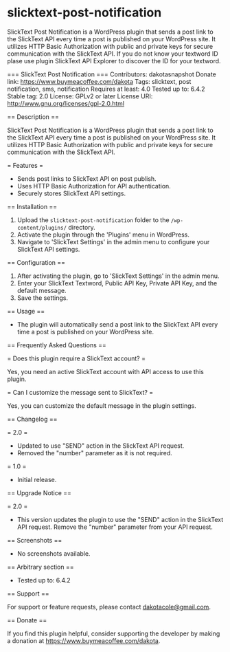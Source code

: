 # slicktext-post-notification
SlickText Post Notification is a WordPress plugin that sends a post link to the SlickText API every time a post is published on your WordPress site. It utilizes HTTP Basic Authorization with public and private keys for secure communication with the SlickText API. If you do not know your textword ID plase use plugin SlickText API Explorer to discover the ID for your textword.


=== SlickText Post Notification ===
Contributors: dakotasnapshot
Donate link: https://www.buymeacoffee.com/dakota
Tags: slicktext, post notification, sms, notification
Requires at least: 4.0
Tested up to: 6.4.2
Stable tag: 2.0
License: GPLv2 or later
License URI: http://www.gnu.org/licenses/gpl-2.0.html

== Description ==

SlickText Post Notification is a WordPress plugin that sends a post link to the SlickText API every time a post is published on your WordPress site. It utilizes HTTP Basic Authorization with public and private keys for secure communication with the SlickText API.

= Features =

- Sends post links to SlickText API on post publish.
- Uses HTTP Basic Authorization for API authentication.
- Securely stores SlickText API settings.

== Installation ==

1. Upload the `slicktext-post-notification` folder to the `/wp-content/plugins/` directory.
2. Activate the plugin through the 'Plugins' menu in WordPress.
3. Navigate to 'SlickText Settings' in the admin menu to configure your SlickText API settings.

== Configuration ==

1. After activating the plugin, go to 'SlickText Settings' in the admin menu.
2. Enter your SlickText Textword, Public API Key, Private API Key, and the default message.
3. Save the settings.

== Usage ==

- The plugin will automatically send a post link to the SlickText API every time a post is published on your WordPress site.

== Frequently Asked Questions ==

= Does this plugin require a SlickText account? =

Yes, you need an active SlickText account with API access to use this plugin.

= Can I customize the message sent to SlickText? =

Yes, you can customize the default message in the plugin settings.

== Changelog ==

= 2.0 =
* Updated to use "SEND" action in the SlickText API request.
* Removed the "number" parameter as it is not required.

= 1.0 =
* Initial release.

== Upgrade Notice ==

= 2.0 =
* This version updates the plugin to use the "SEND" action in the SlickText API request. Remove the "number" parameter from your API request.

== Screenshots ==
- No screenshots available.

== Arbitrary section ==

* Tested up to: 6.4.2

== Support ==

For support or feature requests, please contact dakotacole@gmail.com.

== Donate ==

If you find this plugin helpful, consider supporting the developer by making a donation at https://www.buymeacoffee.com/dakota.
